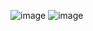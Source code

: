 ![image](https://user-images.githubusercontent.com/33375292/154353649-910d102f-af8f-4475-991d-b08c111829f7.png)
![image](https://user-images.githubusercontent.com/33375292/154353792-2df0f58c-b50d-497a-9011-d81fb9fdbe4d.png)
